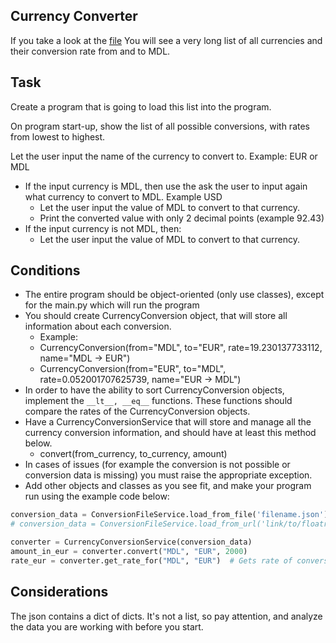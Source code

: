 ## Currency Converter

If you take a look at the [file](https://www.floatrates.com/daily/mdl.json)
You will see a very long list of all currencies and their conversion rate from and to MDL.

## Task

Create a program that is going to load this list into the program.

On program start-up, show the list of all possible conversions, with rates from lowest to highest.

Let the user input the name of the currency to convert to. Example: EUR or MDL

* If the input currency is MDL, then use the ask the user to input again what currency to convert to MDL. Example USD
    * Let the user input the value of MDL to convert to that currency.
    * Print the converted value with only 2 decimal points (example 92.43)
* If the input currency is not MDL, then:
    * Let the user input the value of MDL to convert to that currency.

## Conditions

* The entire program should be object-oriented (only use classes), except for the main.py which will run the program
* You should create CurrencyConversion object, that will store all information about each conversion.
    * Example:
    * CurrencyConversion(from="MDL", to="EUR", rate=19.230137733112, name="MDL -> EUR")
    * CurrencyConversion(from="EUR", to="MDL", rate=0.052001707625739, name="EUR -> MDL")
* In order to have the ability to sort CurrencyConversion objects, implement the `__lt__, __eq__` functions. These
  functions should compare the rates of the CurrencyConversion objects.
* Have a CurrencyConversionService that will store and manage all the currency conversion information, and should have
  at least this method below.
    * convert(from_currency, to_currency, amount)
* In cases of issues (for example the conversion is not possible or conversion data is missing) you must raise the
  appropriate exception.
* Add other objects and classes as you see fit, and make your program run using the example code below:

```python
conversion_data = ConversionFileService.load_from_file('filename.json')
# conversion_data = ConversionFileService.load_from_url('link/to/floatrates/conversions') # You could also implement loading from the web site as well

converter = CurrencyConversionService(conversion_data)
amount_in_eur = converter.convert("MDL", "EUR", 2000)
rate_eur = converter.get_rate_for("MDL", "EUR")  # Gets rate of conversion from MDL to EUR
```

## Considerations

The json contains a dict of dicts. It's not a list, so pay attention, and analyze the data you are working with before
you start.
